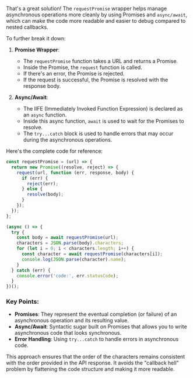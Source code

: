 That's a great solution! The `requestPromise` wrapper helps manage asynchronous operations more cleanly by using Promises and `async/await`, which can make the code more readable and easier to debug compared to nested callbacks.

To further break it down:

1. **Promise Wrapper**:
   - The `requestPromise` function takes a URL and returns a Promise.
   - Inside the Promise, the `request` function is called.
   - If there's an error, the Promise is rejected.
   - If the request is successful, the Promise is resolved with the response body.

2. **Async/Await**:
   - The IIFE (Immediately Invoked Function Expression) is declared as an `async` function.
   - Inside this async function, `await` is used to wait for the Promises to resolve.
   - The `try...catch` block is used to handle errors that may occur during the asynchronous operations.

Here's the complete code for reference:

```javascript
const requestPromise = (url) => {
  return new Promise((resolve, reject) => {
    request(url, function (err, response, body) {
      if (err) {
        reject(err);
      } else {
        resolve(body);
      }
    });
  });
};

(async () => {
  try {
    const body = await requestPromise(url);
    characters = JSON.parse(body).characters;
    for (let i = 0; i < characters.length; i++) {
      const character = await requestPromise(characters[i]);
      console.log(JSON.parse(character).name);
    }
  } catch (err) {
    console.error('code:', err.statusCode);
  }
})();
```

### Key Points:

- **Promises**: They represent the eventual completion (or failure) of an asynchronous operation and its resulting value.
- **Async/Await**: Syntactic sugar built on Promises that allows you to write asynchronous code that looks synchronous.
- **Error Handling**: Using `try...catch` to handle errors in asynchronous code.

This approach ensures that the order of the characters remains consistent with the order provided in the API response. It avoids the "callback hell" problem by flattening the code structure and making it more readable.